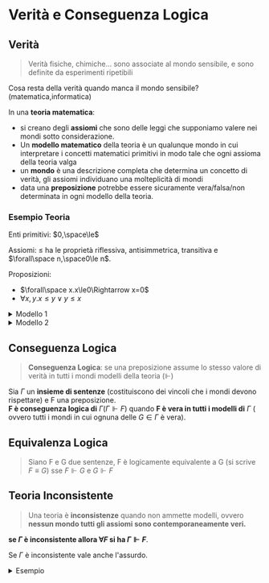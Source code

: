 # Verità e Conseguenza Logica

## Verità

> Verità fisiche, chimiche... sono associate al mondo sensibile, e sono definite da esperimenti ripetibili

Cosa resta della verità quando manca il mondo sensibile?(matematica,informatica)

In una **teoria matematica**:  
- si creano degli **assiomi** che sono delle leggi che supponiamo valere nei mondi sotto considerazione.
- Un **modello matematico** della teoria è un qualunque mondo in cui interpretare i concetti matematici primitivi in modo tale che ogni assioma della teoria valga
- un **mondo** è una descrizione completa che determina un concetto di verità, gli assiomi individuano una molteplicità di mondi
- data una **preposizione** potrebbe essere sicuramente vera/falsa/non determinata in ogni modello della teoria.


### Esempio Teoria
Enti primitivi: $0,\space\le$  

Assiomi: $\le$ ha le proprietà riflessiva, antisimmetrica, transitiva e $\forall\space n,\space0\le n$.

Proposizioni:  
- $\forall\space x.x\le0\Rightarrow x=0$
- $\forall x,y.x\le y\vee y\le x$

<details>
<summary>
Modello 1
</summary>

interpreto gli oggetti come numeri naturali
0 come numero 0
≤ come ≤ sui naturali
tutti gli assiomi sono soddisfatti
entrambe le proposizioni sono vere
</details>

<details>
<summary>
Modello 2
</summary>

interpreto gli oggetti come numeri naturali
0 come numero 1
≤ come “divide”
tutti gli assiomi sono soddisfatti
solo la prima proposizione e vera
</details>


## Conseguenza Logica

> **Conseguenza Logica**: se una preposizione assume lo stesso valore di verità in tutti i mondi modelli della teoria ($\Vdash$)

Sia $\Gamma$ un **insieme di sentenze** (costituiscono dei vincoli che i mondi devono rispettare) e F una preposizione.  
**F è conseguenza logica  di** $\Gamma (\Gamma \Vdash F)$ quando **F è vera in tutti i modelli di** $\Gamma$ ( ovvero tutti i mondi in cui ognuna delle $G \in \Gamma$ è vera).


## Equivalenza Logica

> Siano F e G due sentenze, F è logicamente equivalente a G (si scrive $F \equiv G$) sse $F \Vdash G \mbox{ e } G \Vdash F$


## Teoria Inconsistente

> Una teoria è **inconsistenze** quando non ammette modelli, ovvero **nessun mondo tutti gli assiomi sono contemporaneamente veri.**


**se $\Gamma$ è inconsistente allora $\forall F$ si ha $\Gamma \Vdash F$**.

Se $\Gamma$ è inconsistente vale anche l'assurdo.

<details>
<summary>
Esempio
</summary>

$1=0,0\ne1,\forall x.x=x$ è una teoria inconsistente.

**Fatto ovvio:** $\Gamma$ inconsistente $\Rightarrow\forall F.\Gamma\Vdash F$.

**Dimostrazione:** $F$ deve valere nell'insieme vuoto dei modelli, il che è vero. 

**Corollario:** $\Gamma$ inconsistente $\Rightarrow\Gamma\Vdash\perp$, dove $\perp$ è una proposizione falsa, chiamata assurdo (anche l'assurdo è una conseguenza logica). Se è vero l'assurdo allora tutto il resto è vero.

Un teorema dice che è vero anche il contrario: $\Gamma\Vdash\perp\Rightarrow\Gamma$ è inconsistente, ovvero non ha modelli.

Tutte le teorie consistenti (= non consistenti, in cui l'assurdo non è conseguenza logica) sono interessanti. Esse hanno almeno un modello in cui tutte le conseguenze logiche di $\Gamma$ sono vere.
</details>